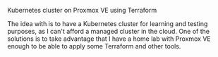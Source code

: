 Kubernetes cluster on Proxmox VE using Terraform
 
The idea with is to have a Kubernetes cluster for learning and testing purposes, as I can't afford a managed cluster in the cloud. One of the solutions is to take advantage that I have a home lab with Proxmox VE enough to be able to apply some Terraform and other tools.
